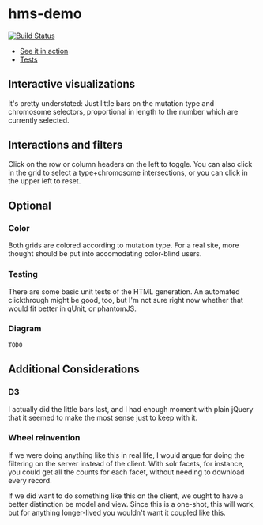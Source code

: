 # hms-demo

[![Build Status](https://travis-ci.org/mccalluc/hms-demo.svg?branch=gh-pages)](https://travis-ci.org/mccalluc/hms-demo)

- [See it in action](http://mccalluc.github.io/hms-demo)
- [Tests](http://mccalluc.github.io/hms-demo/tests.html)

## Interactive visualizations

It's pretty understated: Just little bars on the mutation type and chromosome selectors,
proportional in length to the number which are currently selected.

## Interactions and filters

Click on the row or column headers on the left to toggle. You can also click in the grid
to select a type+chromosome intersections, or you can click in the upper left to reset.

## Optional

### Color

Both grids are colored according to mutation type. For a real site, more thought
should be put into accomodating color-blind users.

### Testing

There are some basic unit tests of the HTML generation. An automated clickthrough
might be good, too, but I'm not sure right now whether that would fit better in qUnit,
or phantomJS.

### Diagram

```
TODO
```

## Additional Considerations

### D3

I actually did the little bars last, and I had enough moment with plain jQuery that
it seemed to make the most sense just to keep with it. 

### Wheel reinvention

If we were doing anything like this in real life, I would argue for doing the filtering
on the server instead of the client. With solr facets, for instance, you could get all the
counts for each facet, without needing to download every record.

If we did want to do something like this on the client, we ought to have a better
distinction be model and view. Since this is a one-shot, this will work, but for anything
longer-lived you wouldn't want it coupled like this.
